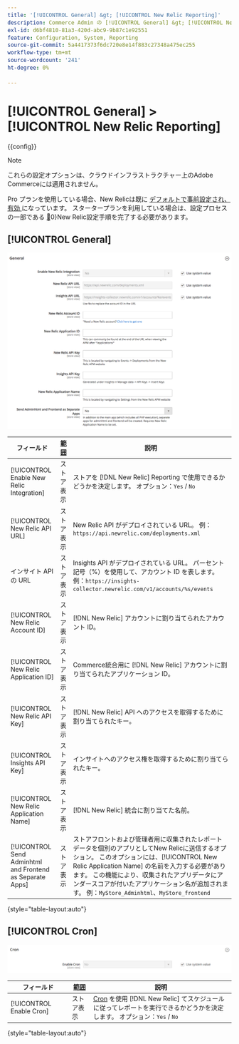 ```yaml
---
title: '[!UICONTROL General] &gt; [!UICONTROL New Relic Reporting]'
description: Commerce Admin の [!UICONTROL General] &gt; [!UICONTROL New Relic Reporting] ページで設定を確認します。
exl-id: d6bf4810-81a3-420d-abc9-9b87c1e92551
feature: Configuration, System, Reporting
source-git-commit: 5a4417373f6dc720e8e14f883c27348a475ec255
workflow-type: tm+mt
source-wordcount: '241'
ht-degree: 0%

---
```


# [!UICONTROL General] > [!UICONTROL New Relic Reporting]

{{config}}

>[!NOTE]
>これらの設定オプションは、クラウドインフラストラクチャー上のAdobe Commerceには適用されません。
>
>Pro プランを使用している場合、New Relicは既に [ デフォルトで事前設定され、有効 ](https://experienceleague.adobe.com/docs/commerce-cloud-service/user-guide/monitor/new-relic/new-relic-service.html?lang=ja) になっています。 スタータープランを利用している場合は、設定プロセスの一部である [&#128279;](https://experienceleague.adobe.com/docs/commerce-cloud-service/user-guide/monitor/new-relic/account-management.html?lang=ja#configure-new-relic-for-starter-environment)0&rbrace;New Relic設定手順を完了する必要があります。

## [!UICONTROL General]

![ 一般 ](./assets/new-relic-reporting-general.png)<!-- zoom -->

<!-- [General](https://experienceleague.adobe.com/ja/docs/commerce-admin/start/reporting/new-relic-reporting) -->

| フィールド | [ 範囲 ](../../getting-started/websites-stores-views.md#scope-settings) | 説明 |
|--- |--- |--- |
| [!UICONTROL Enable New Relic Integration] | ストア表示 | ストアを [!DNL New Relic] Reporting で使用できるかどうかを決定します。 オプション：`Yes` / `No` |
| [!UICONTROL New Relic API URL] | ストア表示 | New Relic API がデプロイされている URL。 例：`https://api.newrelic.com/deployments.xml` |
| インサイト API の URL | ストア表示 | Insights API がデプロイされている URL。 パーセント記号（%）を使用して、アカウント ID を表します。 例：`https://insights-collector.newrelic.com/v1/accounts/%s/events` |
| [!UICONTROL New Relic Account ID] | ストア表示 | [!DNL New Relic] アカウントに割り当てられたアカウント ID。 |
| [!UICONTROL New Relic Application ID] | ストア表示 | Commerce統合用に [!DNL New Relic] アカウントに割り当てられたアプリケーション ID。 |
| [!UICONTROL New Relic API Key] | ストア表示 | [!DNL New Relic] API へのアクセスを取得するために割り当てられたキー。 |
| [!UICONTROL Insights API Key] | ストア表示 | インサイトへのアクセス権を取得するために割り当てられたキー。 |
| [!UICONTROL New Relic Application Name] | ストア表示 | [!DNL New Relic] 統合に割り当てた名前。 |
| [!UICONTROL Send Adminhtml and Frontend as Separate Apps] | ストア表示 | ストアフロントおよび管理者用に収集されたレポートデータを個別のアプリとしてNew Relicに送信するオプション。 このオプションには、[!UICONTROL New Relic Application Name] の名前を入力する必要があります。 この機能により、収集されたアプリデータにアンダースコアが付いたアプリケーション名が追加されます。 例：`MyStore_Adminhtml`、`MyStore_frontend` |

{style="table-layout:auto"}

## [!UICONTROL Cron]

![Cron](./assets/new-relic-reporting-cron.png)<!-- zoom -->

<!-- Cron](https://experienceleague.adobe.com/ja/docs/commerce-admin/systems/tools/cron) -->

| フィールド | [ 範囲 ](../../getting-started/websites-stores-views.md#scope-settings) | 説明 |
|--- |--- |--- |
| [!UICONTROL Enable Cron] | ストア表示 | [Cron](../../systems/cron.md) を使用 [!DNL New Relic] てスケジュールに従ってレポートを実行できるかどうかを決定します。 オプション：`Yes` / `No` |

{style="table-layout:auto"}
